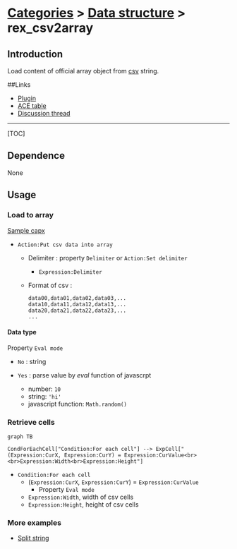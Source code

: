# [Categories](categories.index.html) > [Data structure](datastructure.index.html) > rex_csv2array

## Introduction

Load content of official array object from [csv](https://en.wikipedia.org/wiki/Comma-separated_values) string.

##Links

- [Plugin](https://rexrainbow.github.io/C2RexDoc/repo/rex_csv2array.7z)
- [ACE table](https://rexrainbow.github.io/C2RexDoc/c2rexpluginsACE/plugin_rex_csv2array.html)
- [Discussion thread](https://www.scirra.com/forum/plugin-csv-csv2array-csv2dictionary_t64326)


----

[TOC]

## Dependence

None

## Usage

### Load to array

[Sample capx](https://onedrive.live.com/redir?resid=7497FD5EC94476E!216&authkey=!AEhykUbiHXz44ys&ithint=file%2c.capx)

- `Action:Put csv data into array`

  - Delimiter : property `Delimiter` or `Action:Set delimiter`

    - `Expression:Delimiter`

  - Format of csv :

    ```
    data00,data01,data02,data03,...
    data10,data11,data12,data13,...
    data20,data21,data22,data23,...
    ...
    ```


#### Data type

Property `Eval mode`

- `No` : string

- `Yes` :  parse value by *eval* function of javascrpt

  - number: `10`
  - string: `'hi'`
  - javascript function: `Math.random()`


### Retrieve cells

```mermaid
graph TB

CondForEachCell["Condition:For each cell"] --> ExpCell["(Expression:CurX, Expression:CurY) = Expression:CurValue<br> <br>Expression:Width<br>Expression:Height"]
```

- `Condition:For each cell`
  - (`Expression:CurX`, `Expression:CurY`) = `Expression:CurValue`
    - Property `Eval mode`
  - `Expression:Width`, width of csv cells
  - `Expression:Height`, height of csv cells

### More examples

- [Split string](https://onedrive.live.com/redir?resid=7497FD5EC94476E!2070&authkey=!AJYQ_pH59qfgLhs&ithint=file%2ccapx)